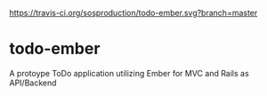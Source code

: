 https://travis-ci.org/sosproduction/todo-ember.svg?branch=master

todo-ember
==========

A protoype ToDo application utilizing Ember for MVC and Rails as API/Backend


